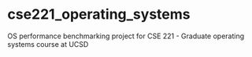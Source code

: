 # cse221_operating_systems
OS performance benchmarking project for CSE 221 - Graduate operating systems course at UCSD
